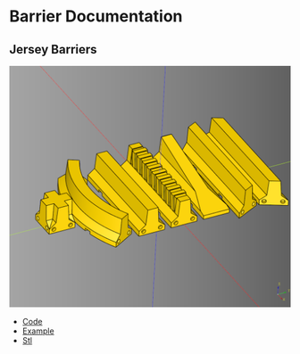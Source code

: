 # Barrier Documentation

## Jersey Barriers
![](image/barrier/08.png)

* [Code](../src/cqterrain/barrier/Barrier.py)
* [Example](../example/barrier/barrier_greebled.py)
* [Stl](..stl/barrier_detailed.stl)

